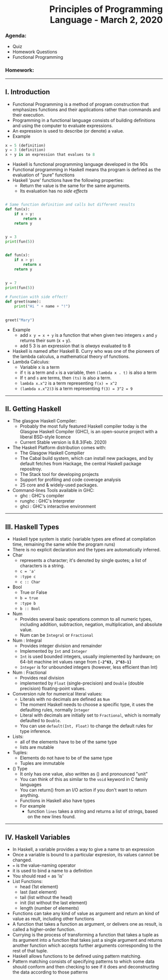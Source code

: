 # <div style="text-align: right">Principles of Programming Language - March 2, 2020</div>
### Agenda:
- Quiz
- Homework Questions
- Functional Programming

### Homework:
---
## I. Introduction
- Functional Programming is a method of program construction that emphasizes functions and their applications rather than commands and their execution.
- Programming in a functional language consists of building definitions and using the computer to evaluate expressions.
- An expression is used to describe (or denote) a value.
- Example
```python
x = 5 (definition)
y = 3 (definition)
x + y is an expression that evalues to 8
```
- Haskell is functional programming language developed in the 90s
- Functional programming in Haskell means tha program is defined as the evaluation of "pure" functions
- Haskell 'pure' functions have the following properties:
    - Return the value is the same for the same arguments.
    - Its evaluation has no *side effects*
```python

# Same function definition and calls but different results
def fun(x):
    if x > y:
        return x
    return y
    

y = 3
print(fun(5))


def fun(x):
    if x > y:
        return x
    return y
    
    
y = 7
print(fun(5))

# Function with side effect!
def greet(name):
    print("Hi " + name + "!")
    

greet("Mary")
```
- Example
    - add `x y = x + y` is a function that when given two integers `x` and `y` returns their sum (x + y).
    - add 5 3 is an expression that is *always* evaluated to 8
- Haskell is named after Haskell B. Curry who was one of the pioneers of the lambda calculus, a mathematical theory of functions.
- Lambda Calculus:
    - Variable x is a term
    - if `t` is a term and `x` is a variable, then `(lambda x . t)` is also a term
    - If `t` and `s` are terms, then `(ts)` is also a term.
    - `lambda x.x^2` is a term representing `f(x) = x^2`
    - `(lambda x.x^2)3` is a term representing `f(3) = 3^2 = 9`
---
## II. Getting Haskell
- The glasgow Haskell Compiler:
    - Probably the most fully featured Haskell compiler today is the Glasgow Haskell Compiler (GHC), is an open-source project with a liberal BSD-style licence
    - Current Stable version is 8.8.3(Feb. 2020)
- The Haskell Platform distribution comes with:
    - The Glasgow Haskell Compilier
    - The Cabal build system, which can install new packages, and by default fetches from Hackage, the central Haskell package repositroy.
    - The Stack tool for developing projects
    - Support for profiling and code coverage analysis
    - 25 core and & widely-used packages.
- Command-lines Tools available in GHC:
    - ghc : GHC's compiler
    - runghc : GHC's Interpreter
    - ghci : GHC's interactive environment
---
## III. Haskell Types 
- Haskell type system is static (variable types are efined at compilation time, remaining the same while the program runs)
- There is no explicit declaration and the types are automatically inferred.
- Char
    - represents a character; it's denoted by single quotes; a list of characters is a string.
    - `c = 'a'`
    - `:type c`
    - `c :: Char`
- Bool
    - True or False
    - `b = true`
    - `:type b`
    - `b :: Bool`
- Num
    - Provides several basic operations common to all numeric types, including addition, subtraction, negation, multiplication, and absolute value.
    - Num can be `Integral` or `Fractional`
- Num : Integral
    - Provides integer division and remainder
    - Implemented by `Int` and `Integer`
    - `Int` is used bounded integers, usually implemented by hardware; on 64-bit machine int values range from **`[-2^63, 2^63-1]`**
    - `Integer` is for unbounded integers (however, less efficient than Int)
- Num : Fractional
    - Provides real division
    - implemented by `Float` (single-precision) and `Double` (double precision) floating-point values.
- Conversion rule for numerical literal values:
    - Literals with no decimals are defined as `Num`
    - The moment Haskell needs to choose a specific type, it uses the defaulting rules, normally `Integer`
    - Literal with decimals are initially set to `Fractional`, which is normally defaulted to `Double`.
    - You can use `default(Int, Float)` to change the default rules for type inference.
- Lists:
    - all of the elements have to be of the same type
    - lists are mutable
- Tuples:
    - Elements do not have to be of the same type
    - Tuples are immutable
- () Type
    - It only has one value, also written as () and pronounced "unit"
    - You can think of this as similar to the `void` keyword in C family languages
    - You can return() from an I/O action if you don't want to return anything.
    - Functions in Haskell also have types
    - For example
        - function `lines` takes a string and returns a list of strings, based on the new lines found.
---
## IV. Haskell Variables
- In Haskell, a variable provides a way to give a name to an expression
- Once a variable is bound to a particular expresion, its values cannot be changed.
- `=` is the value-naming operator
- it is used to bind a name to a definition
- You should read = as 'is'
- List Functions:
    - head (1st element)
    - last (last element)
    - tail (list without the head)
    - init (list without the last element)
    - length (number of elements)
- Functions can take any kind of value as argument and return an kind of value as reult, including other functions
- A function that takes a function as argument, or delivers one as result, is called a higher-order function.
- Currying is the process of transforming a function that takes a tuple as its argument into a function that takes just a single argument and returns another function which accepts further arguments corresponding to the rest of that tuple.
- Haskell allows functions to be defined using pattern matching.
- Pattern matching consists of specifying patterns to which some data should conform and then checking to see if it does and deconstructing the data according to those patterns 